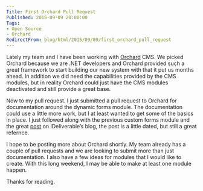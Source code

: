 ```yaml
---
Title: First Orchard Pull Request
Published: 2015-09-09 20:00:00
Tags:
- Open Source
- Orchard
RedirectFrom: blog/html/2015/09/09/first_orchard_pull_request
---
```


Lately my team and I have been working with [Orchard](http://www.orchardproject.net/) CMS. We picked Orchard because we are .NET developers and Orchard provided such a great framework to start building our new system with that it put us months ahead. In addition we did need the capabilities provided by the CMS modules, but in reality Orchard could just have the CMS modules deactivated and still provide a great base.

Now to my pull request.  I just submitted a pull request to Orchard for documentation around the dynamic forms module. The documentation could use a little more work, but I at least wanted to get some of the basics in place. I just followed along with the previous custom forms module and the great [post](http://www.ideliverable.com/blog/customizing-user-registration-and-login-with-dynamic-forms-and-workflows) on IDeliverable’s blog, the post is a little dated, but still a great refernce.

I hope to be posting more about Orchard shortly. My team already has a couple of pull requests and we are looking to submit more than just documentation. I also have a few ideas for modules that I would like to create.  With this long weekend, I may be able to make at least one module happen.

Thanks for reading.